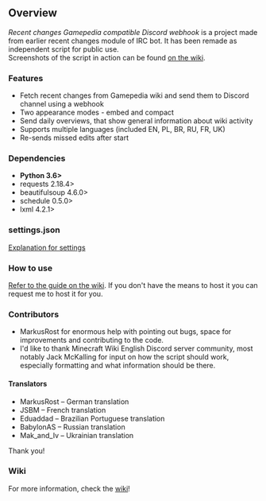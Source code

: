 ## Overview ##
*Recent changes Gamepedia compatible Discord webhook* is a project made from earlier recent changes module of IRC bot. It has been remade as independent script for public use.    
Screenshots of the script in action can be found [on the wiki](https://gitlab.com/piotrex43/RcGcDw/wikis/Presentation).

### Features ###
* Fetch recent changes from Gamepedia wiki and send them to Discord channel using a webhook
* Two appearance modes - embed and compact
* Send daily overviews, that show general information about wiki activity
* Supports multiple languages (included EN, PL, BR, RU, FR, UK)
* Re-sends missed edits after start

### Dependencies ###
* **Python 3.6>**
* requests 2.18.4>
* beautifulsoup 4.6.0>
* schedule 0.5.0>
* lxml 4.2.1>

### settings.json ###
[Explanation for settings](https://gitlab.com/piotrex43/RcGcDw/wikis/settings.json)    

### How to use ###
[Refer to the guide on the wiki](https://gitlab.com/piotrex43/RcGcDw/wikis/Guide). If you don't have the means to host it you can request me to host it for you.

### Contributors ###
* MarkusRost for enormous help with pointing out bugs, space for improvements and contributing to the code.
* I'd like to thank Minecraft Wiki English Discord server community, most notably Jack McKalling for input on how the script should work, especially formatting and what information should be there.

#### Translators #### 
* MarkusRost – German translation
* JSBM – French translation
* Eduaddad – Brazilian Portuguese translation
* BabylonAS – Russian translation
* Mak_and_Iv – Ukrainian translation

Thank you!

### Wiki ###
For more information, check the [wiki](https://gitlab.com/piotrex43/RcGcDw/wikis/Home)!